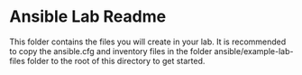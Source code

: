 # Ansible Lab Readme

This folder contains the files you will create in your lab. It is recommended to copy the ansible.cfg and inventory files in the folder ansible/example-lab-files folder to the root of this directory to get started.
